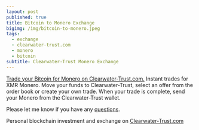 ```yaml
---
layout: post
published: true
title: Bitcoin to Monero Exchange
bigimg: /img/bitcoin-to-monero.jpeg
tags:
  - exchange
  - clearwater-trust.com
  - monero
  - bitcoin
subtitle: Clearwater-Trust Monero Exchange
---
```

[Trade your Bitcoin for Monero on Clearwater-Trust.com.](https://clearwater-trust.com) Instant trades for XMR Monero. Move your funds to Clearwater-Trust, select an offer from the order book or create your own trade. When your trade is complete, send your Monero from the Clearwater-Trust wallet.

Please let me know if you have any [questions](https://clearwater-trust.com/contact/).

Personal blockchain investment and exchange on [Clearwater-Trust.com](https://clearwater-trust.com)
